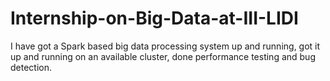 # Internship-on-Big-Data-at-III-LIDI
I have got a Spark based big data processing system up and running, got it up and running on an available cluster, done performance testing and bug detection.
